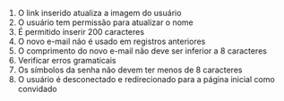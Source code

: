 1. O link inserido atualiza a imagem do usuário  
2. O usuário tem permissão para atualizar o nome  
3. É permitido inserir 200 caracteres  
4. O novo e-mail não é usado em registros anteriores  
5. O comprimento do novo e-mail não deve ser inferior a 8 caracteres  
6. Verificar erros gramaticais  
7. Os símbolos da senha não devem ter menos de 8 caracteres  
8. O usuário é desconectado e redirecionado para a página inicial como convidado  
